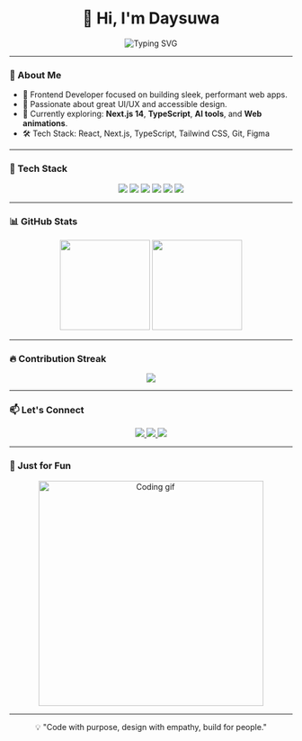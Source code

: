 <h1 align="center">👋 Hi, I'm Daysuwa</h1>

<p align="center">
  <img src="https://readme-typing-svg.demolab.com?font=Fira+Code&duration=4000&pause=1000&color=14b8a6&center=true&vCenter=true&width=500&lines=Frontend+Developer;Lover+of+Clean+UI+%2B+UX;React+%7C+Next.js+%7C+Tailwind+%7C+TypeScript;Always+learning+and+building" alt="Typing SVG" />
</p>

---

### 🚀 About Me

- 🎯 Frontend Developer focused on building sleek, performant web apps.
- 🎨 Passionate about great UI/UX and accessible design.
- 🌱 Currently exploring: **Next.js 14**, **TypeScript**, **AI tools**, and **Web animations**.
- 🛠️ Tech Stack: React, Next.js, TypeScript, Tailwind CSS, Git, Figma

---

### 🔧 Tech Stack

<p align="center">
  <img src="https://img.shields.io/badge/React-20232A?style=for-the-badge&logo=react&logoColor=61DAFB" />
  <img src="https://img.shields.io/badge/Next.js-black?style=for-the-badge&logo=next.js&logoColor=white" />
  <img src="https://img.shields.io/badge/Tailwind-0ea5e9?style=for-the-badge&logo=tailwind-css&logoColor=white" />
  <img src="https://img.shields.io/badge/TypeScript-007ACC?style=for-the-badge&logo=typescript&logoColor=white" />
  <img src="https://img.shields.io/badge/Git-E84E31?style=for-the-badge&logo=git&logoColor=white" />
  <img src="https://img.shields.io/badge/Figma-1E1E1E?style=for-the-badge&logo=figma&logoColor=ff7262" />
</p>

---

### 📊 GitHub Stats

<p align="center">
  <img src="https://github-readme-stats.vercel.app/api?username=daysuwa&show_icons=true&theme=radical&hide_border=true" height="160" />
  <img src="https://github-readme-stats.vercel.app/api/top-langs/?username=daysuwa&layout=compact&theme=radical&hide_border=true" height="160" />
</p>

---

### 🔥 Contribution Streak

<p align="center">
  <img src="https://streak-stats.demolab.com?user=daysuwa&theme=highcontrast&hide_border=true" />
</p>

---

### 📫 Let's Connect

<p align="center">
  <a href="https://adesuwa.dev" target="_blank">
    <img src="https://img.shields.io/badge/Portfolio-14b8a6?style=for-the-badge&logo=vercel&logoColor=white" />
  </a>
  <a href="https://linkedin.com/in/yourhandle" target="_blank">
    <img src="https://img.shields.io/badge/LinkedIn-blue?style=for-the-badge&logo=linkedin&logoColor=white" />
  </a>
  <a href="mailto:your@email.com">
    <img src="https://img.shields.io/badge/Email-EA4335?style=for-the-badge&logo=gmail&logoColor=white" />
  </a>
</p>

---

### 🎥 Just for Fun

<p align="center">
  <img src="https://media.giphy.com/media/qgQUggAC3Pfv687qPC/giphy.gif" width="400" alt="Coding gif" />
</p>

---

<p align="center">💡 "Code with purpose, design with empathy, build for people." </p>

